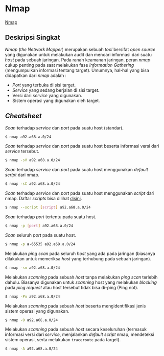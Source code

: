 # **Nmap**

[Nmap](https://nmap.org/)

## **Deskripsi Singkat**

_Nmap_ (_the Network Mapper_) merupakan sebuah _tool_ bersifat _open source_ yang digunakan untuk melakukan audit dan mencari informasi dari suatu _host_ pada sebuah jaringan. Pada ranah keamanan jaringan, peran _nmap_ cukup penting pada saat melakukan fase _Information Gathering_ (mengumpulkan informasi tentang target). Umumnya, hal-hal yang bisa didapatkan dari _nmap_ adalah :

   * _Port_ yang terbuka di sisi target.
   * _Service_ yang sedang berjalan di sisi target.
   * Versi dari _service_ yang digunakan.
   * Sistem operasi yang digunakan oleh target.

## **_Cheatsheet_**

_Scan_ terhadap _service_ dan _port_ pada suatu host (standar).
```sh
$ nmap a92.a68.a.0/24
```

_Scan_ terhadap _service_ dan _port_ pada suatu host beserta informasi versi dari _service_ tersebut.
```sh
$ nmap -sV a92.a68.a.0/24
```

_Scan_ terhadap _service_ dan _port_ pada suatu host menggunakan _default script_ dari nmap.
```sh
$ nmap -sC a92.a68.a.0/24
```

_Scan_ terhadap _service_ dan _port_ pada suatu host menggunakan _script_ dari nmap. Daftar _scripts_ bisa dilihat [disini](https://nmap.org/book/nse-scripts-list.html "nmap scripts list").
```sh
$ nmap --script [script] a92.a68.a.0/24
```

_Scan_ terhadap _port_ tertentu pada suatu host.
```sh
$ nmap -p [port] a92.a68.a.0/24
```

_Scan_ seluruh _port_ pada suatu host.
```sh
$ nmap -p a-65535 a92.a68.a.0/24
```

Melakukan _ping scan_ pada seluruh _host_ yang ada pada jaringan (biasanya dilakukan untuk memeriksa _host_ yang terhubung pada sebuah jaringan).
```sh
$ nmap -sn a92.a68.a.0/24
```

Melakukan _scanning_ pada sebuah _host_ tanpa melakukan _ping scan_ terlebih dahulu. Biasanya digunakan untuk _scanning_ host yang melakukan _blocking_ pada _ping request_ atau host tersebut tidak bisa di-ping (Ping not).
```sh
$ nmap -Pn a92.a68.a.0/24
```

Melakukan _scanning_ pada sebuah _host_ beserta mengidentifikasi jenis sistem operasi yang digunakan.
```sh
$ nmap -O a92.a68.a.0/24
```

Melakukan _scanning_ pada sebuah _host_ secara keseluruhan (termasuk informasi versi dari _service_, menjalankan _default script_ nmap, mendeteksi sistem operasi, serta melakukan `traceroute` pada target).
```sh
$ nmap -A a92.a68.a.0/24
```